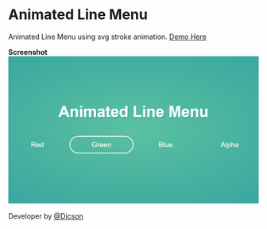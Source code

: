 # Animated Line Menu
Animated Line Menu using svg stroke animation. [Demo Here](http://dicson.in/widgets/text-stroke)

**Screenshot**
![](img/animated-line-menu.jpg)

Developer by [@Dicson](http://dicson.in)